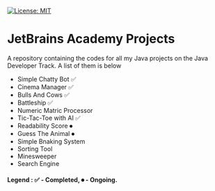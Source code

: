[![License: MIT](https://img.shields.io/badge/License-MIT-yellow.svg)](https://raw.githubusercontent.com/LordVader31/JetBrains_Academy_Projects/main/LICENSE.md)

# JetBrains Academy Projects
A repository containing the codes for all my Java projects on the Java Developer Track. A list of them is below 
* Simple Chatty Bot ✅
* Cinema Manager ✅
* Bulls And Cows ✅
* Battleship ✅
* Numeric Matric Processor
* Tic-Tac-Toe with AI ✅
* Readability Score ⏺
* Guess The Animal ⏺
* Simple Bnaking System 
* Sorting Tool
* Minesweeper
* Search Engine



#### Legend : ✅ - Completed, ⏺ - Ongoing.
